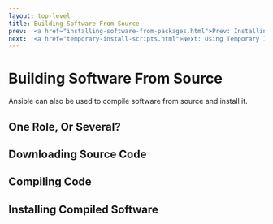 ```yaml
---
layout: top-level
title: Building Software From Source
prev: '<a href="installing-software-from-packages.html">Prev: Installing Software From Packages</a>'
next: '<a href="temporary-install-scripts.html">Next: Using Temporary Install Scripts</a>'
---
```


# Building Software From Source

Ansible can also be used to compile software from source and install it.

## One Role, Or Several?

## Downloading Source Code

## Compiling Code

## Installing Compiled Software
